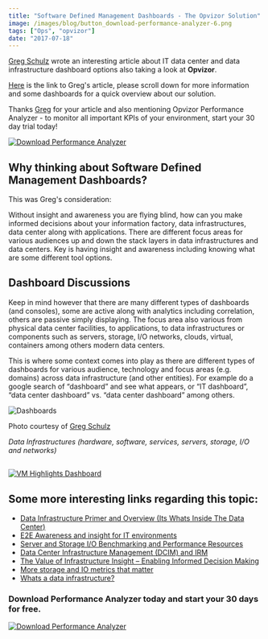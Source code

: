 ```yaml
---
title: "Software Defined Management Dashboards - The Opvizor Solution"
image: /images/blog/button_download-performance-analyzer-6.png
tags: ["Ops", "opvizor"]
date: "2017-07-18"
---
```


[Greg Schulz](http://gregschulz.sys-con.com/) wrote an interesting article about IT data center and data infrastructure dashboard options also taking a look at **Opvizor**. 

[Here](http://weblogic.sys-con.com/node/4015525) is the link to Greg's article, please scroll down for more information and some dashboards for a quick overview about our solution.

Thanks [Greg](http://twitter.com/sysconmedia) for your article and also mentioning Opvizor Performance Analyzer - to monitor all important KPIs of your environment, start your 30 day trial today!

[![Download Performance Analyzer](/images/blog/button_download-performance-analyzer-6.png)](http://try.opvizor.com/perfanalyzer)

## Why thinking about Software Defined Management Dashboards?

This was Greg's consideration:

Without insight and awareness you are flying blind, how can you make informed decisions about your information factory, data infrastructures, data center along with applications. There are different focus areas for various audiences up and down the stack layers in data infrastructures and data centers. Key is having insight and awareness including knowing what are some different tool options.

## Dashboard Discussions

Keep in mind however that there are many different types of dashboards (and consoles), some are active along with analytics including correlation, others are passive simply displaying. The focus area also various from physical data center facilities, to applications, to data infrastructures or components such as servers, storage, I/O networks, clouds, virtual, containers among others modern data centers.

This is where some context comes into play as there are different types of dashboards for various audience, technology and focus areas (e.g. domains) across data infrastructure (and other entities). For example do a google search of “dashboard” and see what appears, or “IT dashboard”, “data center dashboard” vs. “data center dashboard” among others.

![Dashboards](/images/blog/Dashboards-1.png)

Photo courtesy of [Greg Schulz](http://weblogic.sys-con.com/node/4015525)

_Data Infrastructures (hardware, software, services, servers, storage, I/O and networks)_

## 

[![VM Highlights Dashboard](/images/blog/highlights.png)](http://try.opvizor.com/perfanalyzer)

## Some more interesting links regarding this topic:

- [Data Infrastructure Primer and Overview (Its Whats Inside The Data Center)](http://storageioblog.com/data-infrastructure-primer-overview/)
- [E2E Awareness and insight for IT environments](http://storageioblog.com/webcast-e2e-awareness-and-insight-for-it-environments/)
- [Server and Storage I/O Benchmarking and Performance Resources](http://storageioblog.com/server-and-storage-io-benchmarking-resources/)
- [Data Center Infrastructure Management (DCIM) and IRM](http://storageioblog.com/data-center-infrastructure-management-dcim-and-irm/)
- [The Value of Infrastructure Insight – Enabling Informed Decision Making](http://storageioblog.com/value-infrastructure-insight-enabling-informed-decision-making/)
- [More storage and IO metrics that matter](http://storageioblog.com/more-storage-and-io-metrics-that-matter/)
- [Whats a data infrastructure?](http://www.networkworld.com/article/3171257/data-center/whats-a-data-infrastructure.html)

### Download Performance Analyzer today and start your 30 days for free.

[![Download Performance Analyzer](/images/blog/button_download-performance-analyzer-6-1.png)](http://try.opvizor.com/perfanalyzer)
